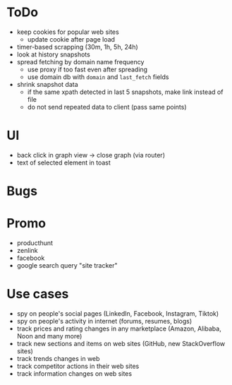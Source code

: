 # ToDo

- keep cookies for popular web sites
	- update cookie after page load
- timer-based scrapping (30m, 1h, 5h, 24h)
- look at history snapshots
- spread fetching by domain name frequency 
	- use proxy if too fast even after spreading
	- use domain db with `domain` and `last_fetch` fields
- shrink snapshot data
	- if the same xpath detected in last 5 snapshots, make link instead of file
	- do not send repeated data to client (pass same points)

# UI

- back click in graph view -> close graph (via router)
- text of selected element in toast

# Bugs

# Promo

- producthunt
- zenlink
- facebook
- google search query "site tracker"

# Use cases

- spy on people's social pages (LinkedIn, Facebook, Instagram, Tiktok)
- spy on people's activity in internet (forums, resumes, blogs)
- track prices and rating changes in any marketplace (Amazon, Alibaba, Noon and many more)
- track new sections and items on web sites (GitHub, new StackOverflow sites)
- track trends changes in web
- track competitor actions in their web sites
- track information changes on web sites
